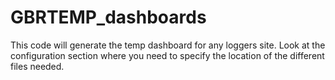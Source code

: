 # GBRTEMP_dashboards

This code will generate the temp dashboard for any loggers site. Look at the configuration section where you need to specify the location of the different files needed.

